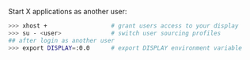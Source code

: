 
Start X applications as another user:

```bash
>>> xhost +                  # grant users access to your display
>>> su - <user>              # switch user sourcing profiles
## after login as another user
>>> export DISPLAY=:0.0      # export DISPLAY environment variable
```
